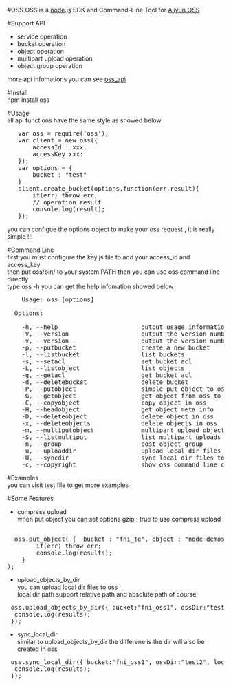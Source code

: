 #OSS
OSS is a [node.js](http://nodejs.org) SDK and Command-Line Tool for [Aliyun OSS](http://www.aliyun.com/product?type=oss)  

#Support API  
+ service operation  
+ bucket operation 
+ object operation  
+ multipart upload operation  
+ object group operation  
  
more api infomations you can see [oss_api](http://storage.aliyun.com/aliyun_portal_storage/oss_api/OSS_API.zip)  

#Install  
npm install oss  

#Usage  
all api functions have the same style as showed below  
  
<pre>
   var oss = require('oss');  
   var client = new oss({
       accessId : xxx,
       accessKey xxx: 
   });
   var options = {
       bucket : "test"
   }
   client.create_bucket(options,function(err,result){
       if(err) throw err;
       // operation result
       console.log(result);
   });
</pre>

you can configue the options object to make your oss request , it is really simple !!!  

#Command Line  
first you must configure the key.js file to add your access_id and access_key  
then put oss/bin/ to your system PATH then you can use oss command line directly  
type oss -h you can get the help infomation showed below
<pre>
    Usage: oss [options]

  Options:

    -h, --help                       output usage information
    -V, --version                    output the version number
    -v, --version                    output the version number
    -p, --putbucket                  create a new bucket
    -l, --listbucket                 list buckets
    -s, --setacl                     set bucket acl
    -L, --listobject                 list objects
    -g, --getacl                     get bucket acl
    -d, --deletebucket               delete bucket
    -P, --putobject                  simple put object to oss
    -G, --getobject                  get object from oss to local dstFile
    -C, --copyobject                 copy object in oss
    -H, --headobject                 get object meta info
    -D, --deleteobject               delete object in oss
    -x, --deleteobjects              delete objects in oss
    -m, --multiputobject             multipart upload object to oss
    -S, --listmultiput               list multipart uploads
    -n, --group                      post object group
    -u, --uploaddir                  upload local dir files to a oss dir in a bucket
    -U, --syncdir                    sync local dir files to a oss dir in a bucket
    -c, --copyright                  show oss command line copyright
</pre>
#Examples  
you can visit test file to get more examples

#Some Features  
+ compress upload  
when put object you can set options gzip : true to use compress upload
<pre>  
  oss.put_object( {  bucket : "fni_te", object : "node-demos.tar.gz" , srcFile : "/home/fantasyni/node-demos.tar.gz" ,gzip : true},function(err,results){
		if(err) throw err;
		console.log(results);
	}
);
</pre>

+ upload_objects_by_dir  
you can upload local dir files to oss  
local dir path support relative path  and absolute path of course  
<pre>
 oss.upload_objects_by_dir({ bucket:"fni_oss1", ossDir:"test3", local:"." },function(err,results){
  console.log(results);
 });
</pre>

+ sync_local_dir  
similar to upload_objects_by_dir the differene is the dir will also be created in oss  
<pre>
 oss.sync_local_dir({ bucket:"fni_oss1", ossDir:"test2", local:"." },function(err,results){
  console.log(results);
 });
</pre> 

